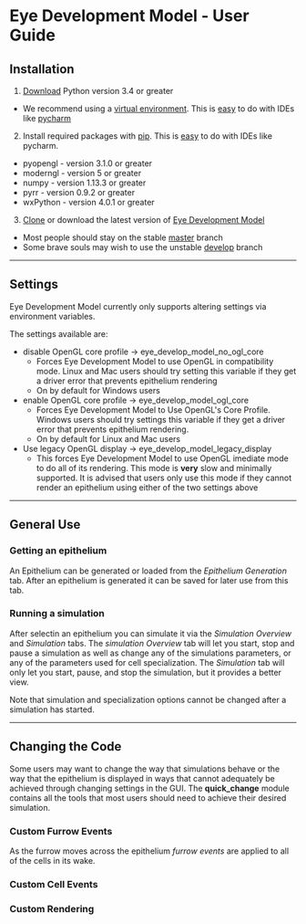 # Eye Development Model - User Guide
## Installation
1. [Download](https://www.python.org/downloads/) Python version 3.4 or greater
  * We recommend using a [virtual environment](https://docs.python.org/3/tutorial/venv.html). This is [easy](https://www.jetbrains.com/help/pycharm-edu/creating-virtual-environment.html) to do with IDEs like [pycharm](https://www.jetbrains.com/pycharm/)

2. Install required packages with [pip](https://docs.python.org/3/installing/). This is [easy](https://www.jetbrains.com/help/pycharm/installing-uninstalling-and-upgrading-packages.html) to do with IDEs like pycharm.
  * pyopengl - version 3.1.0 or greater
  * moderngl - version 5 or greater
  * numpy - version 1.13.3 or greater
  * pyrr - version 0.9.2 or greater
  * wxPython - version 4.0.1 or greater

3. [Clone](https://help.github.com/articles/cloning-a-repository/) or download the latest version of [Eye Development Model](https://github.uc.edu/lavinrp/EyeDevelopmentModel)
  * Most people should stay on the stable [master](https://github.uc.edu/lavinrp/EyeDevelopmentModel/tree/master) branch
  * Some brave souls may wish to use the unstable [develop](https://github.uc.edu/lavinrp/EyeDevelopmentModel/tree/develop) branch
___
## Settings
Eye Development Model currently only supports altering settings via environment variables.

The settings available are:
  * disable OpenGL core profile -> eye_develop_model_no_ogl_core
    * Forces Eye Development Model to use OpenGL in compatibility mode. Linux and Mac users should try setting this variable if they get a driver error that prevents epithelium rendering
    * On by default for Windows users
  * enable OpenGL core profile -> eye_develop_model_ogl_core
    * Forces Eye Development Model to Use OpenGL's Core Profile. Windows users should try settings this variable if they get a driver error that prevents epithelium rendering.
    * On by default for Linux and Mac users
  * Use legacy OpenGL display -> eye_develop_model_legacy_display
    * This forces Eye Development Model to use OpenGL imediate mode to do all of its rendering. This mode is **very** slow and minimally supported. It is advised that users only use this mode if they cannot render an epithelium using either of the two settings above
___
## General Use
### Getting an epithelium
An Epithelium can be generated or loaded from the _Epithelium Generation_ tab. After an epithelium is generated it can be saved for later use from this tab.
### Running a simulation
After selectin an epithelium you can simulate it via the _Simulation Overview_ and _Simulation_ tabs.
The _simulation Overview_ tab will let you start, stop and pause a simulation as well as change any of the simulations parameters, or any of the parameters used for cell specialization. The _Simulation_ tab will only let you start, pause, and stop the simulation, but it provides a better view.

Note that simulation and specialization options cannot be changed after a simulation has started.

___
## Changing the Code
Some users may want to change the way that simulations behave or the way that the epithelium is displayed in ways that cannot adequately be achieved through changing settings in the GUI. The **quick_change** module contains all the tools that most users should need to achieve their desired simulation.
### Custom Furrow Events
As the furrow moves across the epithelium *furrow events* are applied to all of the cells in its wake.
### Custom Cell Events
### Custom Rendering
